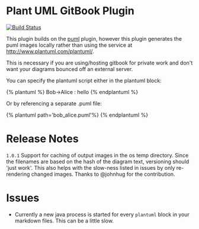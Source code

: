 # Plant UML GitBook Plugin

[![Build Status](https://travis-ci.org/vliejo/gitbook-plugin-local-plantuml.svg?branch=master)](https://travis-ci.org/vliejo/gitbook-plugin-local-plantuml)

This plugin builds on the [puml](https://plugins.gitbook.com/plugin/puml) plugin, however this plugin generates the
puml images locally rather than using the service at http://www.plantuml.com/plantuml/.

This is necessary if you are using/hosting gitbook for private work and don't want your diagrams bounced off an external server.

You can specify the plantuml script either in the plantuml block:

 {% plantuml %}
 Bob->Alice : hello
 {% endplantuml %}

Or by referencing a separate .puml file:

 {% plantuml path='bob_alice.puml'%}
 {% endplantuml %}


# Release Notes
`1.0.1` Support for caching of output images in the os temp directory. Since the filenames are based on the hash of the diagram text, versioning should 'just work'. This also helps
with the slow-ness listed in issues by only re-rendering changed images. Thanks to @johnhug for the contribution.

# Issues
* Currently a new java process is started for every `plantuml` block in your markdown files. This can be a little slow.
